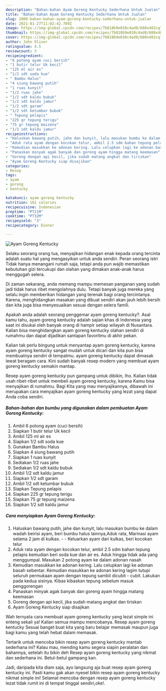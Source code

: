 ```yaml
---
description: "Bahan-bahan Ayam Goreng Kentucky Sederhana Untuk Jualan"
title: "Bahan-bahan Ayam Goreng Kentucky Sederhana Untuk Jualan"
slug: 1000-bahan-bahan-ayam-goreng-kentucky-sederhana-untuk-jualan
date: 2021-01-27T11:02:42.709Z
image: https://img-global.cpcdn.com/recipes/7b818b9e010c4ad8/680x482cq70/ayam-goreng-kentucky-foto-resep-utama.jpg
thumbnail: https://img-global.cpcdn.com/recipes/7b818b9e010c4ad8/680x482cq70/ayam-goreng-kentucky-foto-resep-utama.jpg
cover: https://img-global.cpcdn.com/recipes/7b818b9e010c4ad8/680x482cq70/ayam-goreng-kentucky-foto-resep-utama.jpg
author: John Oliver
ratingvalue: 4.5
reviewcount: 3
recipeingredient:
- "6 potong ayam cuci bersih"
- "1 butir telur Uk kecil"
- "125 ml air es"
- "1/2 sdt soda kue"
- " Bambu Halus"
- "4 siung bawang putih"
- "1 ruas kunyit"
- "1/2 ruas jahe"
- "1/2 sdt kaldu bubuk"
- "1/2 sdt kaldu jamur"
- "1/2 sdt garam"
- "1/2 sdt ketumbar bubuk"
- " Tepung pelapis"
- "225 gr tepung terigu"
- "75 gr tepung maizena"
- "1/2 sdt kaldu jamur"
recipeinstructions:
- "Haluskan bawang putih, jahe dan kunyit, lalu masukan bumbu ke dalam wadah beirisi ayam, beri bumbu halus lainnya,Aduk rata, Marinasi ayam selama 2 jam di kulkas.   Keluarkan ayam dari kulkas, beri kocokan telur"
- "Aduk rata ayam dengan kocokan telur, ambil 2.5 sdm bahan tepung pelapis kemudian beri soda kue dan air es. Aduk hingga tidak ada yang menggumpal. Masukan 2 potong ayam ke dalam adonan nasah"
- "Kemudian masukkan ke adonan kering. Lalu celupkan lagi ke adonan basah sebentar. Kemudian masukkan ke adonan kering lagim tutupi seluruh permukaan ayam dengan tepung sambil dicubit - cubit. Lakukan pada kedua sisinya. Kibas kibaskan tepung sebelum masuk penggorengan"
- "Panaskan minyak agak banyak dan goreng ayam hingga matang keemasan"
- "Goreng dengan api kecil, jika sudah matang angkat dan tiriskan"
- "Ayam Goreng Kentucky siap disajikan"
categories:
- Resep
tags:
- ayam
- goreng
- kentucky

katakunci: ayam goreng kentucky 
nutrition: 161 calories
recipecuisine: Indonesian
preptime: "PT21M"
cooktime: "PT32M"
recipeyield: "3"
recipecategory: Dinner

---
```



![Ayam Goreng Kentucky](https://img-global.cpcdn.com/recipes/7b818b9e010c4ad8/680x482cq70/ayam-goreng-kentucky-foto-resep-utama.jpg)

Selaku seorang orang tua, menyajikan hidangan enak kepada orang tercinta adalah suatu hal yang mengasyikan untuk anda sendiri. Peran seorang istri Tidak hanya menangani rumah saja, tetapi anda pun wajib memastikan kebutuhan gizi tercukupi dan olahan yang dimakan anak-anak harus menggugah selera.

Di zaman  sekarang, anda memang mampu memesan panganan yang sudah jadi tidak harus ribet mengolahnya dulu. Tetapi banyak juga mereka yang selalu ingin memberikan hidangan yang terenak bagi orang tercintanya. Karena, menghidangkan masakan yang dibuat sendiri akan jauh lebih bersih dan kita juga bisa menyesuaikan sesuai dengan selera famili. 



Apakah anda adalah seorang penggemar ayam goreng kentucky?. Asal kamu tahu, ayam goreng kentucky adalah sajian khas di Indonesia yang saat ini disukai oleh banyak orang di hampir setiap wilayah di Nusantara. Kalian bisa menghidangkan ayam goreng kentucky olahan sendiri di rumahmu dan dapat dijadikan santapan favoritmu di akhir pekan.

Kalian tak perlu bingung untuk menyantap ayam goreng kentucky, karena ayam goreng kentucky sangat mudah untuk dicari dan kita pun bisa membuatnya sendiri di tempatmu. ayam goreng kentucky dapat dimasak lewat beragam cara. Kini sudah banyak resep modern yang membuat ayam goreng kentucky semakin mantap.

Resep ayam goreng kentucky pun gampang untuk dibikin, lho. Kalian tidak usah ribet-ribet untuk membeli ayam goreng kentucky, karena Kamu bisa menyajikan di rumahmu. Bagi Kita yang mau menyajikannya, dibawah ini merupakan cara menyajikan ayam goreng kentucky yang lezat yang dapat Anda coba sendiri.

<!--inarticleads1-->

##### Bahan-bahan dan bumbu yang digunakan dalam pembuatan Ayam Goreng Kentucky:

1. Ambil 6 potong ayam (cuci bersih)
1. Siapkan 1 butir telur Uk kecil
1. Ambil 125 ml air es
1. Siapkan 1/2 sdt soda kue
1. Gunakan  Bambu Halus
1. Siapkan 4 siung bawang putih
1. Siapkan 1 ruas kunyit
1. Sediakan 1/2 ruas jahe
1. Sediakan 1/2 sdt kaldu bubuk
1. Ambil 1/2 sdt kaldu jamur
1. Siapkan 1/2 sdt garam
1. Ambil 1/2 sdt ketumbar bubuk
1. Siapkan  Tepung pelapis
1. Siapkan 225 gr tepung terigu
1. Siapkan 75 gr tepung maizena
1. Siapkan 1/2 sdt kaldu jamur




<!--inarticleads2-->

##### Cara menyiapkan Ayam Goreng Kentucky:

1. Haluskan bawang putih, jahe dan kunyit, lalu masukan bumbu ke dalam wadah beirisi ayam, beri bumbu halus lainnya,Aduk rata, Marinasi ayam selama 2 jam di kulkas.  -  - Keluarkan ayam dari kulkas, beri kocokan telur
1. Aduk rata ayam dengan kocokan telur, ambil 2.5 sdm bahan tepung pelapis kemudian beri soda kue dan air es. Aduk hingga tidak ada yang menggumpal. Masukan 2 potong ayam ke dalam adonan nasah
1. Kemudian masukkan ke adonan kering. Lalu celupkan lagi ke adonan basah sebentar. Kemudian masukkan ke adonan kering lagim tutupi seluruh permukaan ayam dengan tepung sambil dicubit - cubit. Lakukan pada kedua sisinya. Kibas kibaskan tepung sebelum masuk penggorengan
1. Panaskan minyak agak banyak dan goreng ayam hingga matang keemasan
1. Goreng dengan api kecil, jika sudah matang angkat dan tiriskan
1. Ayam Goreng Kentucky siap disajikan




Wah ternyata cara membuat ayam goreng kentucky yang lezat simple ini enteng sekali ya! Kalian semua mampu mencobanya. Resep ayam goreng kentucky Sesuai banget buat kita yang baru belajar memasak maupun juga bagi kamu yang telah hebat dalam memasak.

Tertarik untuk mencoba bikin resep ayam goreng kentucky mantab sederhana ini? Kalau mau, mending kamu segera siapin peralatan dan bahannya, setelah itu bikin deh Resep ayam goreng kentucky yang nikmat dan sederhana ini. Betul-betul gampang kan. 

Jadi, daripada kita diam saja, ayo langsung aja buat resep ayam goreng kentucky ini. Pasti kamu gak akan nyesel bikin resep ayam goreng kentucky nikmat simple ini! Selamat mencoba dengan resep ayam goreng kentucky lezat tidak rumit ini di tempat tinggal sendiri,oke!.

